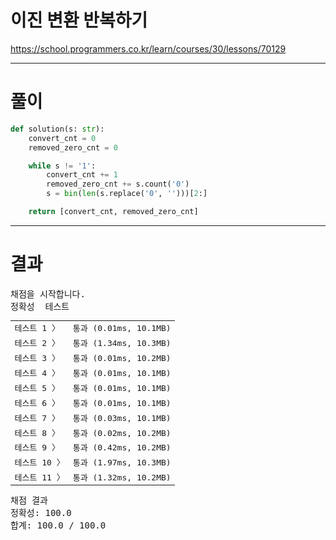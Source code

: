 # 이진 변환 반복하기

https://school.programmers.co.kr/learn/courses/30/lessons/70129

----

# 풀이

```python
def solution(s: str):
    convert_cnt = 0
    removed_zero_cnt = 0

    while s != '1':
        convert_cnt += 1
        removed_zero_cnt += s.count('0')
        s = bin(len(s.replace('0', '')))[2:]

    return [convert_cnt, removed_zero_cnt]
```

----

# 결과

<pre class="console-content"><div></div><div class="console-heading">채점을 시작합니다.</div><div class="console-message">정확성  테스트</div><table class="console-test-group" data-category="correctness"><tbody><tr data-testcase-id="84781"><td valign="top" class="td-label">테스트 1 <span>〉</span></td><td class="result passed">통과 (0.01ms, 10.1MB)</td></tr><tr data-testcase-id="84782"><td valign="top" class="td-label">테스트 2 <span>〉</span></td><td class="result passed">통과 (1.34ms, 10.3MB)</td></tr><tr data-testcase-id="84783"><td valign="top" class="td-label">테스트 3 <span>〉</span></td><td class="result passed">통과 (0.01ms, 10.2MB)</td></tr><tr data-testcase-id="84784"><td valign="top" class="td-label">테스트 4 <span>〉</span></td><td class="result passed">통과 (0.01ms, 10.1MB)</td></tr><tr data-testcase-id="84785"><td valign="top" class="td-label">테스트 5 <span>〉</span></td><td class="result passed">통과 (0.01ms, 10.1MB)</td></tr><tr data-testcase-id="84786"><td valign="top" class="td-label">테스트 6 <span>〉</span></td><td class="result passed">통과 (0.01ms, 10.1MB)</td></tr><tr data-testcase-id="84787"><td valign="top" class="td-label">테스트 7 <span>〉</span></td><td class="result passed">통과 (0.03ms, 10.1MB)</td></tr><tr data-testcase-id="84788"><td valign="top" class="td-label">테스트 8 <span>〉</span></td><td class="result passed">통과 (0.02ms, 10.2MB)</td></tr><tr data-testcase-id="84789"><td valign="top" class="td-label">테스트 9 <span>〉</span></td><td class="result passed">통과 (0.42ms, 10.2MB)</td></tr><tr data-testcase-id="84790"><td valign="top" class="td-label">테스트 10 <span>〉</span></td><td class="result passed">통과 (1.97ms, 10.3MB)</td></tr><tr data-testcase-id="84791"><td valign="top" class="td-label">테스트 11 <span>〉</span></td><td class="result passed">통과 (1.32ms, 10.2MB)</td></tr></tbody></table><div class="console-heading">채점 결과</div><div class="console-message">정확성: 100.0</div><div class="console-message">합계: 100.0 / 100.0</div></pre>